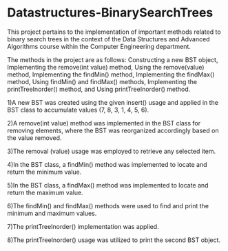 # Datastructures-BinarySearchTrees
This project pertains to the implementation of important methods related to binary search trees in the context of the Data Structures and Advanced Algorithms course within the Computer Engineering department. 

The methods in the project are as follows: Constructing a new BST object, Implementing the remove(int value) method, Using the remove(value) method, Implementing the findMin() method, Implementing the findMax() method, Using findMin() and findMax() methods, Implementing the printTreeInorder() method, and Using printTreeInorder() method.

1)A new BST was created using the given insert() usage and applied in the BST class to accumulate values (7, 8, 3, 1, 4, 5, 6).

2)A remove(int value) method was implemented in the BST class for removing elements, where the BST was reorganized accordingly based on the value removed.

3)The removal (value) usage was employed to retrieve any selected item.

4)In the BST class, a findMin() method was implemented to locate and return the minimum value.

5)In the BST class, a findMax() method was implemented to locate and return the maximum value.

6)The findMin() and findMax() methods were used to find and print the minimum and maximum values.

7)The printTreeInorder() implementation was applied.

8)The printTreeInorder() usage was utilized to print the second BST object.
